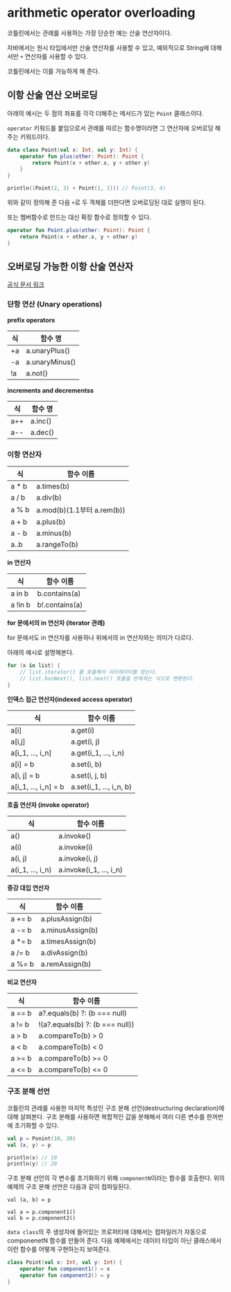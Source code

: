 # arithmetic operator overloading

코틀린에서는 관례를 사용하는 가장 단순한 예는 산술 연산자이다.

자바에서는 원시 타입에서만 산술 연산자를 사용할 수 있고, 예외적으로 String에 대해서만 `+` 연산자를 사용할 수 있다.

코틀린에서는 이를 가능하게 해 준다.

## 이항 산술 연산 오버로딩

아래의 예시는 두 점의 좌표를 각각 더해주는 메서드가 있는 `Point` 클래스이다.

`operator` 키워드를 붙임으로서 관례를 따르는 함수명이라면 그 연산자에 오버로딩 해주는 키워드이다.

```kotlin
data class Point(val x: Int, val y: Int) {
    operator fun plus(other: Point): Point {
        return Point(x + other.x, y + other.y)
    }
}

println((Point(2, 3) + Point(1, 1))) // Point(3, 4)
```

위와 같이 정의해 준 다음 `+`로 두 객체를 더한다면 오버로딩된 대로 실행이 된다.

또는 멤버함수로 만드는 대신 확장 함수로 정의할 수 있다.

```kotlin
operator fun Point.plus(other: Point): Point {
    return Point(x + other.x, y + other.y)
}
```

## <b>오버로딩 가능한 이항 산술 연산자 </b>
[공식 문서 링크](https://kotlinlang.org/docs/operator-overloading.html)


### 단항 연산 (Unary operations)

<b>prefix operators</b>

|식|함수 명|
|-|-|
|+a|a.unaryPlus()|
|-a|a.unaryMinus()|
|!a|a.not()|

<b>increments and decrementss</b> 

|식|함수 명|
|-|-|
|a++|a.inc()|
|a--|a.dec()|

### 이항 연산자

|식|함수 이름|
|-|-|
|a * b|a.times(b)|
|a / b|a.div(b)|
|a % b|a.mod(b)(1.1부터 a.rem(b))|
|a + b|a.plus(b)|
|a - b|a.minus(b)|
|a..b|a.rangeTo(b)|

<b>in 연산자</b>

|식|함수 이름|
|-|-|
|a in b|b.contains(a)|
|a !in b|b!.contains(a)|

<b>for 문에서의 in 연산자 (iterator 관례)</b>

for 문에서도 in 연산자를 사용하나 위에서의 in 연산자와는 의미가 다르다.

아래의 예시로 설명해본다.

```kotlin
for (x in list) {
    // list.iterator() 를 호출해서 이터레이터를 얻는다.
    // list.hasNext(), list.next() 호출을 반복하는 식으로 변환된다.
}
```

<b>인덱스 접근 연산자(indexed access operator)</b>

|식|함수 이름|
|-|-|
|a[i]|a.get(i)|
|a[i,j]|a.get(i, j)|
|a[i_1, ..., i_n]|a.get(i_1, ..., i_n)|
|a[i] = b|a.set(i, b)|
|a[i, j] = b|a.set(i, j, b)|
|a[i_1, ..., i_n] = b|a.set(i_1, ..., i_n, b)|

<b>호출 연산자 (invoke operator)</b>

|식|함수 이름|
|-|-|
|a()|a.invoke()|
|a(i)|a.invoke(i)|
|a(i, j)|a.invoke(i, j)|
|a(i_1, ..., i_n)|a.invoke(i_1, ..., i_n)|

<b>증강 대입 연산자</b>

|식|함수 이름|
|-|-|
|a += b|a.plusAssign(b)|
|a -= b|a.minusAssign(b)|
|a *= b|a.timesAssign(b)|
|a /= b|a.divAssign(b)|
|a %= b|a.remAssign(b)|

<b>비교 연산자</b>

|식|함수 이름|
|-|-|
|a == b|a?.equals(b) ?: (b === null)|
|a != b|!(a?.equals(b) ?: (b === null))|
|a > b|a.compareTo(b) > 0|
|a < b|a.compareTo(b) < 0|
|a >= b|a.compareTo(b) >= 0|
|a <= b|a.compareTo(b) <= 0|

### 구조 분해 선언

코틀린의 관레를 사용한 마지막 특성인 구조 분해 선언(destructuring declaration)에 대해 살펴본다.
구조 분해를 사용하면 복합적인 값을 분해해서 여러 다른 변수를 한꺼번에 초기화할 수 있다.

```kotlin
val p = Ponint(10, 20)
val (x, y) = p

println(x) // 10
println(y) // 20
```

구조 분해 선언의 각 변수를 초기화하기 위해 `componentN`이라는 함수를 호출한다. 위의 예제의 구조 분해 선언은 다음과 같이 컴파일된다.

```
val (a, b) = p

val a = p.component1()
val b = p.component2()
```

`data class`의 주 생성자에 들어있는 프로퍼티에 대해서는 컴파일러가 자동으로 componenetN 함수를 만들어 준다. 다음 예제에서는 데이터 타입이 아닌 클래스에서 이런 함수를 어떻게 구현하는지 보여준다.

```kotlin
class Point(val x: Int, val y: Int) {
    operator fun component1() = x
    operator fun component2() = y
}
```






